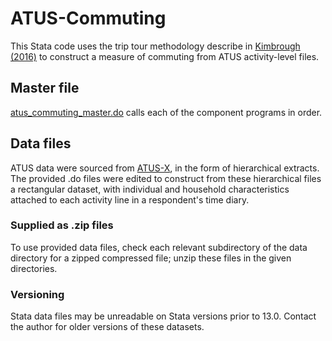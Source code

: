 # ATUS-Commuting
This Stata code uses the trip tour methodology describe in [Kimbrough (2016)](https://ideas.repec.org/p/ris/uncgec/2015_002.html) to construct a measure of commuting from ATUS activity-level files.  

## Master file
[atus_commuting_master.do](src/atus_commuting_master.do) calls each of the component programs in order.  

## Data files
ATUS data were sourced from [ATUS-X](https://www.atusdata.org/atus/), in the form of hierarchical extracts.  The provided .do files were edited to construct from these hierarchical files a rectangular dataset, with individual and household characteristics attached to each activity line in a respondent's time diary.

### Supplied as .zip files
To use provided data files, check each relevant subdirectory of the data directory for a zipped compressed file; unzip these files in the given directories.

### Versioning
Stata data files may be unreadable on Stata versions prior to 13.0.  Contact the author for older versions of these datasets.
